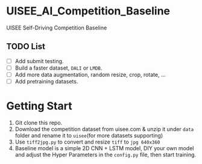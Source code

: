 # UISEE_AI_Competition_Baseline
UISEE Self-Driving Competition Baseline

## TODO List
- [ ] Add submit testing.
- [ ] Build a faster dataset, `DALI` or `LMDB`.
- [ ] Add more data augmentation, random resize, crop, rotate, ...
- [ ] Add pretraining datasets.

# Getting Start
1. Git clone this repo.
1. Download the competition dataset from uisee.com & unzip it under `data` folder and rename it to `uisee`(for more datasets supporting)
1. Use `tiff2jpg.py` to convert and resize `tiff` to `jpg 640x360`
1. Baseline model is a simple 2D CNN + LSTM model, DIY your own model and adjust the Hyper Parameters in the `config.py` file, then start training.
